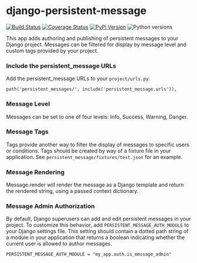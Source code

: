 # django-persistent-message

[![Build Status](https://github.com/uw-it-aca/django-persistent-message/workflows/tests/badge.svg)](https://github.com/uw-it-aca/django-persistent-message/actions)
[![Coverage Status](https://coveralls.io/repos/github/uw-it-aca/django-persistent-message/badge.svg?branch=main)](https://coveralls.io/github/uw-it-aca/django-persistent-message?branch=main)
[![PyPi Version](https://img.shields.io/pypi/v/django-persistent-message.svg)](https://pypi.python.org/pypi/django-persistent-message)
![Python versions](https://img.shields.io/badge/python-3.12-blue.svg)


This app adds authoring and publishing of persistent messages to your Django
project.  Messages can be filtered for display by message level and custom tags
provided by your project.

### Include the persistent_message URLs

Add the persistent_message URLs to your `project/urls.py`:

```
path('persistent_messages/', include('persistent_message.urls')),
```

### Message Level

Messages can be set to one of four levels: Info, Success, Warning, Danger.

### Message Tags

Tags provide another way to filter the display of messages to specific
users or conditions.  Tags should be created by way of a fixture file in your
application.  See `persistent_message/fixtures/test.json` for an example.

### Message Rendering

Message.render will render the message as a Django template and return the
rendered string, using a passed context dictionary.

### Message Admin Authorization

By default, Django superusers can add and edit persistent messages in your
project.  To customize this behavior, add `PERSISTENT_MESSAGE_AUTH_MODULE` to
your Django settings file.  This setting should contain a dotted path string
of a module in your application that returns a boolean indicating whether the
current user is allowed to author messages.

```
PERSISTENT_MESSAGE_AUTH_MODULE = "my_app.auth.is_message_admin"
```
